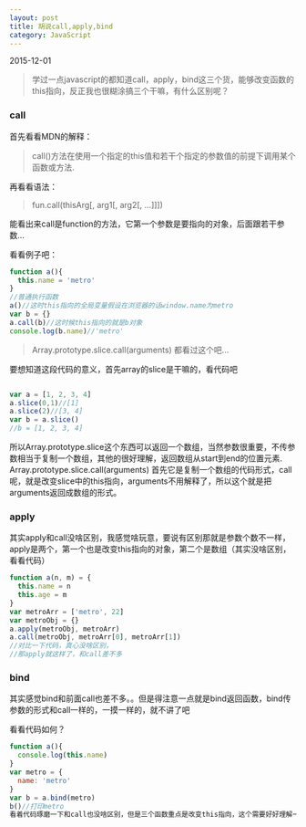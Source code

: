 ```yaml
---
layout: post
title: 胡说call,apply,bind
category: JavaScript
---
```

2015-12-01
>  学过一点javascript的都知道call，apply，bind这三个货，能够改变函数的this指向，反正我也很糊涂搞三个干嘛，有什么区别呢？

###  call
首先看看MDN的解释：
>    call()方法在使用一个指定的this值和若干个指定的参数值的前提下调用某个函数或方法.

再看看语法：
>  fun.call(thisArg[, arg1[, arg2[, ...]]])

能看出来call是function的方法，它第一个参数是要指向的对象，后面跟若干参数...

看看例子吧：
```javascript   
function a(){
  this.name = 'metro'
}
//普通执行函数
a()//这时this指向的全局变量假设在浏览器的话window.name为metro
var b = {}
a.call(b)//这时候this指向的就是b对象
console.log(b.name)//'metro'
```
>  Array.prototype.slice.call(arguments)  都看过这个吧...

要想知道这段代码的意义，首先array的slice是干嘛的，看代码吧
```javascript

var a = [1, 2, 3, 4]
a.slice(0,1)//[1]
a.slice(2)//[3, 4]
var b = a.slice()
//b = [1, 2, 3, 4]

```
所以Array.prototype.slice这个东西可以返回一个数组，当然参数很重要，不传参数相当于复制一个数组，其他的很好理解，返回数组从start到end的位置元素.
Array.prototype.slice.call(arguments)
首先它是复制一个数组的代码形式，call呢，就是改变slice中的this指向，arguments不用解释了，所以这个就是把arguments返回成数组的形式。

###  apply

其实apply和call没啥区别，我感觉啥玩意，要说有区别那就是参数个数不一样，apply是两个，第一个也是改变this指向的对象，第二个是数组（其实没啥区别，看看代码）
```javascript
function a(n, m) = {
  this.name = n
  this.age = m
}
var metroArr = ['metro', 22]
var metroObj = {}
a.apply(metroObj, metroArr)
a.call(metroObj, metroArr[0], metroArr[1])
//对比一下代码，真心没啥区别，
//那apply就这样了，和call差不多
```

### bind

其实感觉bind和前面call也差不多。。但是得注意一点就是bind返回函数，bind传参数的形式和call一样的，一摸一样的，就不讲了吧

看看代码如何？
```javascript
function a(){
  console.log(this.name)
}
var metro = {
  name: 'metro'
}
var b = a.bind(metro)
b()//打印metro
看着代码琢磨一下和call也没啥区别，但是三个函数重点是改变this指向，这个需要好好理解一下
```
